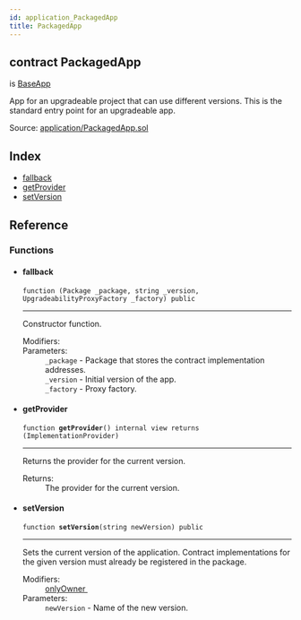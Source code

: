 ```yaml
---
id: application_PackagedApp
title: PackagedApp
---
```


<div class="contract-doc"><div class="contract"><h2 class="contract-header"><span class="contract-kind">contract</span> PackagedApp</h2><p class="base-contracts"><span>is</span> <a href="application_BaseApp.html">BaseApp</a></p><p class="description">App for an upgradeable project that can use different versions. This is the standard entry point for an upgradeable app.</p><div class="source">Source: <a href="git+https://github.com/zeppelinos/zos/blob/v1.4.0/contracts/application/PackagedApp.sol" target="_blank">application/PackagedApp.sol</a></div></div><div class="index"><h2>Index</h2><ul><li><a href="application_PackagedApp.html#">fallback</a></li><li><a href="application_PackagedApp.html#getProvider">getProvider</a></li><li><a href="application_PackagedApp.html#setVersion">setVersion</a></li></ul></div><div class="reference"><h2>Reference</h2><div class="functions"><h3>Functions</h3><ul><li><div class="item function"><span id="fallback" class="anchor-marker"></span><h4 class="name">fallback</h4><div class="body"><code class="signature">function <strong></strong><span>(Package _package, string _version, UpgradeabilityProxyFactory _factory) </span><span>public </span></code><hr/><div class="description"><p>Constructor function.</p></div><dl><dt><span class="label-modifiers">Modifiers:</span></dt><dd></dd><dt><span class="label-parameters">Parameters:</span></dt><dd><div><code>_package</code> - Package that stores the contract implementation addresses.</div><div><code>_version</code> - Initial version of the app.</div><div><code>_factory</code> - Proxy factory.</div></dd></dl></div></div></li><li><div class="item function"><span id="getProvider" class="anchor-marker"></span><h4 class="name">getProvider</h4><div class="body"><code class="signature">function <strong>getProvider</strong><span>() </span><span>internal </span><span>view </span><span>returns  (ImplementationProvider) </span></code><hr/><div class="description"><p>Returns the provider for the current version.</p></div><dl><dt><span class="label-return">Returns:</span></dt><dd>The provider for the current version.</dd></dl></div></div></li><li><div class="item function"><span id="setVersion" class="anchor-marker"></span><h4 class="name">setVersion</h4><div class="body"><code class="signature">function <strong>setVersion</strong><span>(string newVersion) </span><span>public </span></code><hr/><div class="description"><p>Sets the current version of the application. Contract implementations for the given version must already be registered in the package.</p></div><dl><dt><span class="label-modifiers">Modifiers:</span></dt><dd><a href="es_openzeppelin-solidity_contracts_ownership_Ownable.html#onlyOwner">onlyOwner </a></dd><dt><span class="label-parameters">Parameters:</span></dt><dd><div><code>newVersion</code> - Name of the new version.</div></dd></dl></div></div></li></ul></div></div></div>
